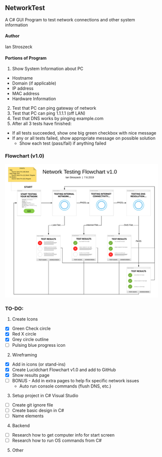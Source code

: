 ## NetworkTest
A C# GUI Program to test network connections and other system information
#### Author
Ian Stroszeck
#### Portions of Program
1. Show System Information about PC
  - Hostname
  - Domain (if applicable)
  - IP address
  - MAC address
  - Hardware Information
2. Test that PC can ping gateway of network
3. Test that PC can ping 1.1.1.1 (off LAN)
4. Test that DNS works by pinging example.com
5. After all 3 tests have finished:
  - If all tests succeeded, show one big green checkbox with nice message
  - If any or all tests failed, show appropriate message on possible solution
    - Show each test (pass/fail) if anything failed
### Flowchart (v1.0)
![Flowchartv1.0](https://github.com/catmeum/NetworkTest/blob/master/Panes_for_wireframe/Network_Testing_Flowchart_v1.0.png)
### TO-DO:
1. Create Icons
  - [x] Green Check circle
  - [x] Red X circle
  - [x] Grey circle outline
  - [ ] Pulsing blue progress icon
2. Wireframing
  - [x] Add in icons (or stand-ins)
  - [x] Create Lucidchart Flowchart v1.0 and add to GitHub
  - [x] Show results page
  - [ ] BONUS - Add in extra pages to help fix specific network issues
  	- Auto run console commands (flush DNS, etc.)
3. Setup project in C# Visual Studio
  - [ ] Create git ignore file
  - [ ] Create basic design in C#
  - [ ] Name elements
4. Backend 
  - [ ] Research how to get computer info for start screen
  - [ ] Research how to run OS commands from C#
5. Other

